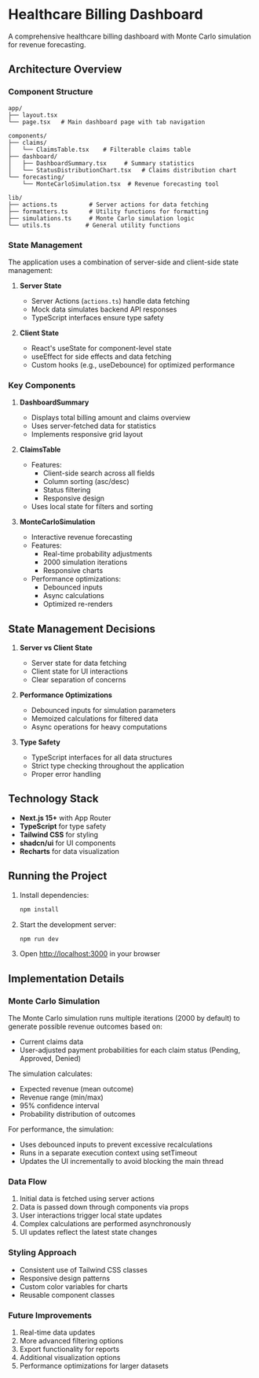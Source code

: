 # Healthcare Billing Dashboard

A comprehensive healthcare billing dashboard with Monte Carlo simulation for revenue forecasting.

## Architecture Overview

### Component Structure

```
app/
├── layout.tsx
└── page.tsx   # Main dashboard page with tab navigation

components/
├── claims/
│   └── ClaimsTable.tsx    # Filterable claims table
├── dashboard/
│   ├── DashboardSummary.tsx     # Summary statistics
│   └── StatusDistributionChart.tsx   # Claims distribution chart
└── forecasting/
    └── MonteCarloSimulation.tsx  # Revenue forecasting tool

lib/
├── actions.ts         # Server actions for data fetching
├── formatters.ts      # Utility functions for formatting
├── simulations.ts     # Monte Carlo simulation logic
└── utils.ts          # General utility functions
```

### State Management

The application uses a combination of server-side and client-side state management:

1. **Server State**
    - Server Actions (`actions.ts`) handle data fetching
    - Mock data simulates backend API responses
    - TypeScript interfaces ensure type safety

2. **Client State**
    - React's useState for component-level state
    - useEffect for side effects and data fetching
    - Custom hooks (e.g., useDebounce) for optimized performance

### Key Components

1. **DashboardSummary**
    - Displays total billing amount and claims overview
    - Uses server-fetched data for statistics
    - Implements responsive grid layout

2. **ClaimsTable**
    - Features:
        - Client-side search across all fields
        - Column sorting (asc/desc)
        - Status filtering
        - Responsive design
    - Uses local state for filters and sorting

3. **MonteCarloSimulation**
    - Interactive revenue forecasting
    - Features:
        - Real-time probability adjustments
        - 2000 simulation iterations
        - Responsive charts
    - Performance optimizations:
        - Debounced inputs
        - Async calculations
        - Optimized re-renders

## State Management Decisions

1. **Server vs Client State**
    - Server state for data fetching
    - Client state for UI interactions
    - Clear separation of concerns

2. **Performance Optimizations**
    - Debounced inputs for simulation parameters
    - Memoized calculations for filtered data
    - Async operations for heavy computations

3. **Type Safety**
    - TypeScript interfaces for all data structures
    - Strict type checking throughout the application
    - Proper error handling

## Technology Stack

- **Next.js 15+** with App Router
- **TypeScript** for type safety
- **Tailwind CSS** for styling
- **shadcn/ui** for UI components
- **Recharts** for data visualization

## Running the Project

1. Install dependencies:
   ```bash
   npm install
   ```

2. Start the development server:
   ```bash
   npm run dev
   ```

3. Open [http://localhost:3000](http://localhost:3000) in your browser

## Implementation Details

### Monte Carlo Simulation

The Monte Carlo simulation runs multiple iterations (2000 by default) to generate possible revenue outcomes based on:
- Current claims data
- User-adjusted payment probabilities for each claim status (Pending, Approved, Denied)

The simulation calculates:
- Expected revenue (mean outcome)
- Revenue range (min/max)
- 95% confidence interval
- Probability distribution of outcomes

For performance, the simulation:
- Uses debounced inputs to prevent excessive recalculations
- Runs in a separate execution context using setTimeout
- Updates the UI incrementally to avoid blocking the main thread

### Data Flow

1. Initial data is fetched using server actions
2. Data is passed down through components via props
3. User interactions trigger local state updates
4. Complex calculations are performed asynchronously
5. UI updates reflect the latest state changes

### Styling Approach

- Consistent use of Tailwind CSS classes
- Responsive design patterns
- Custom color variables for charts
- Reusable component classes

### Future Improvements

1. Real-time data updates
2. More advanced filtering options
3. Export functionality for reports
4. Additional visualization options
5. Performance optimizations for larger datasets
